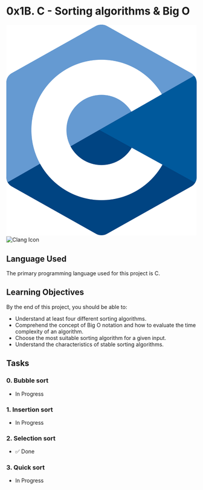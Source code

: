 # 0x1B. C - Sorting algorithms & Big O
![Clang Logo](clang_logo.png) ![Clang Icon](clang_icon.png)

## Language Used
The primary programming language used for this project is C.

## Learning Objectives
By the end of this project, you should be able to:

- Understand at least four different sorting algorithms.
- Comprehend the concept of Big O notation and how to evaluate the time complexity of an algorithm.
- Choose the most suitable sorting algorithm for a given input.
- Understand the characteristics of stable sorting algorithms.

## Tasks

### 0. Bubble sort
- In Progress

### 1. Insertion sort
- In Progress

### 2. Selection sort
- :white_check_mark: Done

### 3. Quick sort
- In Progress
